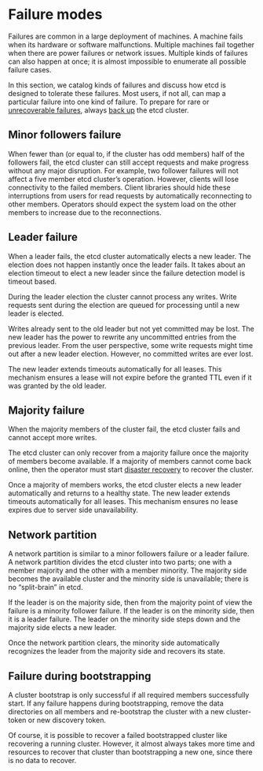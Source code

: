 # Failure modes

Failures are common in a large deployment of machines. A machine fails when its hardware or software malfunctions. Multiple machines fail together when there are power failures or network issues. Multiple kinds of failures can also happen at once; it is almost impossible to enumerate all possible failure cases. 

In this section, we catalog kinds of failures and discuss how etcd is designed to tolerate these failures. Most users, if not all, can map a particular failure into one kind of failure. To prepare for rare or [unrecoverable failures][unrecoverable], always [back up][backup] the etcd cluster.

## Minor followers failure

When fewer than (or equal to, if the cluster has odd members) half of the followers fail, the etcd cluster can still accept requests and make progress without any major disruption. For example, two follower failures will not affect a five member etcd cluster’s operation. However, clients will lose connectivity to the failed members. Client libraries should hide these interruptions from users for read requests by automatically reconnecting to other members. Operators should expect the system load on the other members to increase due to the reconnections.

## Leader failure

When a leader fails, the etcd cluster automatically elects a new leader. The election does not happen instantly once the leader fails. It takes about an election timeout to elect a new leader since the failure detection model is timeout based. 

During the leader election the cluster cannot process any writes. Write requests sent during the election are queued for processing until a new leader is elected.

Writes already sent to the old leader but not yet committed may be lost. The new leader has the power to rewrite any uncommitted entries from the previous leader. From the user perspective, some write requests might time out after a new leader election. However, no committed writes are ever lost.

The new leader extends timeouts automatically for all leases. This mechanism ensures a lease will not expire before the granted TTL even if it was granted by the old leader. 

## Majority failure

When the majority members of the cluster fail, the etcd cluster fails and cannot accept more writes.

The etcd cluster can only recover from a majority failure once the majority of members become available. If a majority of members cannot come back online, then the operator must start [disaster recovery][unrecoverable] to recover the cluster.

Once a majority of members works, the etcd cluster elects a new leader automatically and returns to a healthy state. The new leader extends timeouts automatically for all leases. This mechanism ensures no lease expires due to server side unavailability.

## Network partition

A network partition is similar to a minor followers failure or a leader failure. A network partition divides the etcd cluster into two parts; one with a member majority and the other with a member minority. The majority side becomes the available cluster and the minority side is unavailable; there is no “split-brain” in etcd. 

If the leader is on the majority side, then from the majority point of view the failure is a minority follower failure. If the leader is on the minority side, then it is a leader failure. The leader on the minority side steps down and the majority side elects a new leader.

Once the network partition clears, the minority side automatically recognizes the leader from the majority side and recovers its state. 

## Failure during bootstrapping

A cluster bootstrap is only successful if all required members successfully start. If any failure happens during bootstrapping, remove the data directories on all members and re-bootstrap the cluster with a new cluster-token or new discovery token.

Of course, it is possible to recover a failed bootstrapped cluster like recovering a running cluster. However, it almost always takes more time and resources to recover that cluster than bootstrapping a new one, since there is no data to recover.

[backup]: maintenance.md#snapshot-backup
[unrecoverable]: recovery.md#disaster-recovery
